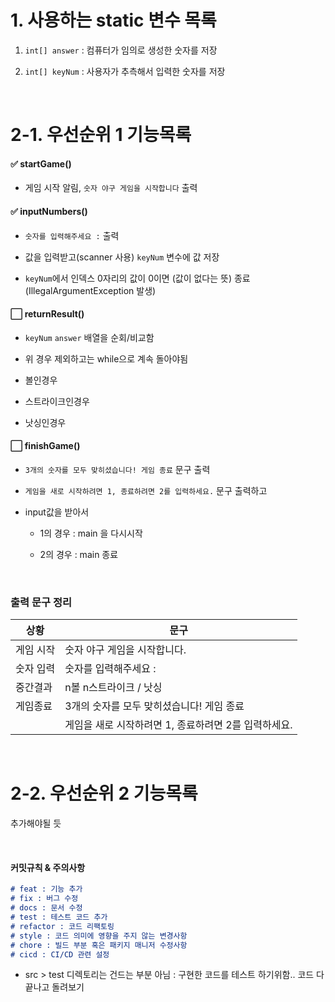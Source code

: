 # 1. 사용하는 static 변수 목록

1. `int[] answer` : 컴퓨터가 임의로 생성한 숫자를 저장

2. `int[] keyNum` : 사용자가 추측해서 입력한 숫자를 저장

<br>

# 2-1. 우선순위 1 기능목록

#### ✅ startGame()

- 게임 시작 알림, `숫자 야구 게임을 시작합니다` 출력

#### ✅ inputNumbers()

- `숫자를 입력해주세요 :` 출력

- 값을 입력받고(scanner 사용) `keyNum` 변수에 값 저장

- `keyNum`에서 인덱스 0자리의 값이 0이면 (값이 없다는 뜻) 종료 (IllegalArgumentException 발생)

#### ⬜ returnResult()

- `keyNum` `answer` 배열을 순회/비교함

- 위 경우 제외하고는 while으로 계속 돌아야됨

- 볼인경우

- 스트라이크인경우

- 낫싱인경우

#### ⬜ finishGame()

- `3개의 숫자를 모두 맞히셨습니다! 게임 종료` 문구 출력

- `게임을 새로 시작하려면 1, 종료하려면 2를 입력하세요.` 문구 출력하고

- input값을 받아서
  
  - 1의 경우 : main 을 다시시작
  
  - 2의 경우 : main 종료

<br>

### 출력 문구 정리

| 상황    | 문구                              |
| ----- | ------------------------------- |
| 게임 시작 | 숫자 야구 게임을 시작합니다.                |
| 숫자 입력 | 숫자를 입력해주세요 :                    |
| 중간결과  | n볼 n스트라이크 / 낫싱                  |
| 게임종료  | 3개의 숫자를 모두 맞히셨습니다! 게임 종료        |
|       | 게임을 새로 시작하려면 1, 종료하려면 2를 입력하세요. |

<br>

# 2-2. 우선순위 2 기능목록

추가해야될 듯

<br>

#### 커밋규칙 & 주의사항

```markdown
# feat : 기능 추가
# fix : 버그 수정
# docs : 문서 수정
# test : 테스트 코드 추가
# refactor : 코드 리팩토링
# style : 코드 의미에 영향을 주지 않는 변경사항
# chore : 빌드 부분 혹은 패키지 매니저 수정사항
# cicd : CI/CD 관련 설정
```

- src > test 디렉토리는 건드는 부분 아님 : 구현한 코드를 테스트 하기위함.. 코드 다 끝나고 돌려보기
